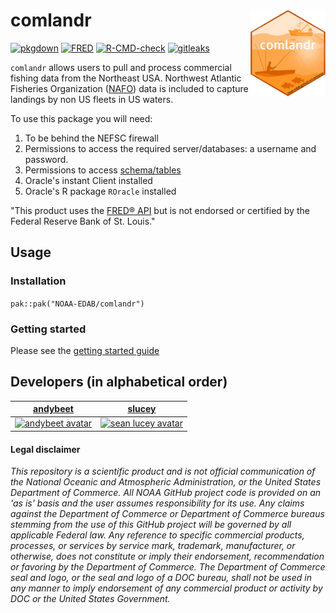# comlandr <img src="man/figures/logo.png" align="right" width="120" /> 

[![pkgdown](https://github.com/NOAA-EDAB/comlandr/actions/workflows/pkgdown.yaml/badge.svg)](https://github.com/NOAA-EDAB/comlandr/actions/workflows/pkgdown.yaml)
[![FRED](https://github.com/NOAA-EDAB/comlandr/actions/workflows/getFred.yaml/badge.svg)](https://github.com/NOAA-EDAB/comlandr/actions/workflows/getFred.yaml)
[![R-CMD-check](https://github.com/NOAA-EDAB/comlandr/actions/workflows/R-CMD-check.yaml/badge.svg)](https://github.com/NOAA-EDAB/comlandr/actions/workflows/R-CMD-check.yaml)
[![gitleaks](https://github.com/NOAA-EDAB/comlandr/actions/workflows/gitleaks.yml/badge.svg)](https://github.com/NOAA-EDAB/comlandr/actions/workflows/gitleaks.yml)

`comlandr` allows users to pull and process commercial fishing data from the Northeast USA. Northwest Atlantic Fisheries Organization ([NAFO](https://www.nafo.int/)) data is included to capture landings by non US fleets in US waters.

To use this package you will need:

1. To be behind the NEFSC firewall
2. Permissions to access the required server/databases: a username and password.
3. Permissions to access [schema/tables](https://noaa-edab.github.io/comlandr/articles/schemas.html)
4. Oracle's instant Client installed
5. Oracle's R package `ROracle` installed

"This product uses the [FRED® API](https://fred.stlouisfed.org/) but is not endorsed or certified by the Federal Reserve Bank of St. Louis."

## Usage

### Installation

`pak::pak("NOAA-EDAB/comlandr")`

### Getting started

Please see the [getting started guide](https://noaa-edab.github.io/comlandr/articles/comlandr.html)


## Developers (in alphabetical order)

| [andybeet](https://github.com/andybeet)                                                         | [slucey](https://github.com/slucey)                                                                                                    |
|-------------------------------------------------------------------------------------------------|----------------------------------------------------------------------------------------------------------------------------------------|
| [![andybeet avatar](https://avatars1.githubusercontent.com/u/22455149?s=100&v=4)](https://github.com/andybeet) | [![sean lucey avatar](https://avatars.githubusercontent.com/u/5578254?s=100&u=cd59cd654cab73ea583c697145bfe062222355cd&v=4)](https://github.com/slucey) |


#### Legal disclaimer

*This repository is a scientific product and is not official
communication of the National Oceanic and Atmospheric Administration, or
the United States Department of Commerce. All NOAA GitHub project code
is provided on an 'as is' basis and the user assumes responsibility for
its use. Any claims against the Department of Commerce or Department of
Commerce bureaus stemming from the use of this GitHub project will be
governed by all applicable Federal law. Any reference to specific
commercial products, processes, or services by service mark, trademark,
manufacturer, or otherwise, does not constitute or imply their
endorsement, recommendation or favoring by the Department of Commerce.
The Department of Commerce seal and logo, or the seal and logo of a DOC
bureau, shall not be used in any manner to imply endorsement of any
commercial product or activity by DOC or the United States Government.*
